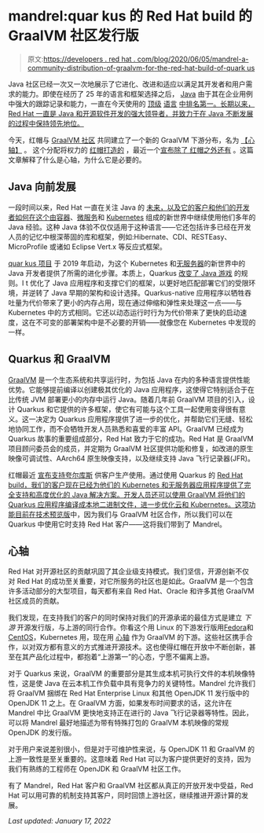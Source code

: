 # mandrel:quar kus 的 Red Hat build 的 GraalVM 社区发行版

> 原文:[https://developers . red hat . com/blog/2020/06/05/mandrel-a-community-distribution-of-graalvm-for-the-red-hat-build-of-quark us](https://developers.redhat.com/blog/2020/06/05/mandrel-a-community-distribution-of-graalvm-for-the-red-hat-build-of-quarkus)

Java 社区已经一次又一次地展示了它进化、改进和适应以满足其开发者和用户需求的能力。即使在经历了 25 年的语言和框架选择之后， [Java](https://developers.redhat.com/topics/enterprise-java/) 由于其在企业用例中强大的跟踪记录和能力，一直在今天使用的 [顶级](https://www.tiobe.com/tiobe-index//) [语言](https://spectrum.ieee.org/computing/software/the-top-programming-languages-2019) [中排名第一。长期以来，Red Hat 一直是 Java 和开源软件开发的强大领导者，并致力于在 Java 不断发展的过程中保持领先地位。](https://redmonk.com/sogrady/2020/02/28/language-rankings-1-20/)

今天，红帽与 [GraalVM 社区](https://www.graalvm.org/community/) 共同建立了一个新的 GraalVM 下游分布，名为 [【心轴】](https://github.com/graalvm/mandrel) 。 这个分配将权力的 [红帽打造的](https://access.redhat.com/products/quarkus) ，最近一个[宣布除了 红帽之外还有](https://developers.redhat.com/blog/2020/05/28/quarkus-a-kubernetes-native-java-runtime-now-fully-supported-by-red-hat/) 。这篇文章解释了什么是心轴，为什么它是必要的。

## Java 向前发展

一段时间以来，Red Hat 一直在关注 Java 的 [未来，以及它的客户和他们的开发者如何在这个由](https://www.redhat.com/en/blog/looking-next-20-years-enterprise-java)[容器](https://developers.redhat.com/topics/containers/)、[微服务](https://developers.redhat.com/topics/microservices/)和 [Kubernetes](https://developers.redhat.com/topics/kubernetes/) 组成的新世界中继续使用他们多年的 Java 经验。这种 Java 体验不仅仅适用于这种语言——它还包括许多已经在开发人员的记忆中根深蒂固的库和框架，例如:Hibernate、CDI、RESTEasy、MicroProfile 或诸如 Eclipse Vert.x 等反应式框架。

[quar kus 项目](https://quarkus.io/) 于 2019 年启动，为这个 Kubernetes 和[无服务器](https://developers.redhat.com/topics/serverless-architecture/)的新世界中的 Java 开发者提供了所需的进化步骤。本质上，Quarkus [改变了 Java 游戏](https://siliconangle.com/2020/04/29/quarkus-makes-java-compatible-with-new-cloud-native-app-development-rhsummit-rhsummit/) 的规则。I t 优化了 Java 应用程序和支撑它们的框架，以更好地匹配部署它们的受限环境，并逆转了 Java 早期的架构和设计选择。Quarkus-native 应用程序以牺牲吞吐量为代价带来了更小的内存占用，现在通过伸缩和弹性来处理这一点——与 Kubernetes 中的方式相同。它还以动态运行时行为为代价带来了更快的启动速度，这在不可变的部署架构中是不必要的开销——就像您在 Kubernetes 中发现的一样。

## Quarkus 和 GraalVM

[GraalVM](https://www.graalvm.org/) 是一个生态系统和共享运行时，为包括 Java 在内的多种语言提供性能优势。它能够提前编译以创建极其优化的 Java 应用程序，这使得它特别适合于在比传统 JVM 部署更小的内存中运行 Java。随着几年前 GraalVM 项目的引入，设计 Quarkus 和它提供的许多框架，使它有可能与这个工具一起使用变得很有意义。这一决定为 Quarkus 应用程序提供了进一步的优化，并帮助它们无缝、轻松地协同工作，而不会牺牲开发人员熟悉和喜爱的丰富 API。GraalVM 已经成为 Quarkus 故事的重要组成部分，Red Hat 致力于它的成功。Red Hat 是 GraalVM 项目顾问委员会[](https://medium.com/graalvm/announcing-the-graalvm-project-advisory-board-282223cde700)的成员，并定期为 GraalVM 社区提供功能和修复，如改进的原生映像可调试性、AArch64 原生映像支持，以及继续支持 Java 飞行记录器(JFR)。

红帽最近 [宣布支持夸尔库斯](https://www.redhat.com/en/about/press-releases/red-hat-advances-java-kubernetes-delivers-quarkus-fully-supported-runtime-cloud-native-development) 供客户生产使用。通过使用 Quarkus 的 [Red Hat build，我们的客户现在已经为他们的 Kubernetes 和无服务器应用程序提供了完全支持和高度优化的 Java 解决方案。开发人员还可以使用 GraalVM 将他们的 Quarkus 应用程序编译成本地二进制文件，进一步优化云和 Kubernetes。这项功能目前在技术预览版](https://access.redhat.com/products/quarkus)[](https://access.redhat.com/documentation/en-us/red_hat_build_of_quarkus/1.3/html/release_notes_for_red_hat_build_of_quarkus_1.3/ref-rn-technology-preview)中，因为我们与 GraalVM 社区合作，所以我们可以在 Quarkus 中使用它时支持 Red Hat 客户——这将我们带到了 Mandrel。

## 心轴

Red Hat 对开源社区的贡献巩固了其企业级支持模式。我们坚信，开源创新不仅对 Red Hat 的成功至关重要，对它所服务的社区也是如此。GraalVM 是一个包含许多活动部分的大型项目，每天都有来自 Red Hat、Oracle 和许多其他 GraalVM 社区成员的贡献。

我们发现，在支持我们的客户的同时保持对我们的开源承诺的最佳方式是建立 *下游* 开源发行版，与上游的同行合作。你看这个用 Linux 的下游发行版用[Fedora](https://getfedora.org/)和[CentOS](https://www.centos.org/)，Kubernetes 用[](https://www.okd.io/)，现在用 [心轴](https://github.com/graalvm/mandrel) 作为 GraalVM 的下游。这些社区携手合作，以对双方都有意义的方式推进开源技术。这也使得红帽在开放中不断创新，甚至在其产品化过程中，都抱着“上游第一”的心态，宁愿不偏离上游。

对于 Quarkus 来说，GraalVM 的重要部分是其生成本机可执行文件的本机映像特性，这是使 Java 在云本机工作负载中具有竞争力的关键特性。Mandrel 允许我们将 GraalVM 捆绑在 Red Hat Enterprise Linux 和其他 OpenJDK 11 发行版中的 OpenJDK 11 之上。在 GraalVM 方面，如果发布时间要求的话，这允许在 Mandrel 中比 GraalVM 更快地支持正在进行的 Java 飞行记录器等特性。因此，可以将 Mandrel 最好地描述为带有特殊打包的 GraalVM 本机映像的常规 OpenJDK 的发行版。

对于用户来说差别很小，但是对于可维护性来说，与 OpenJDK 11 和 GraalVM 的上游一致性是至关重要的。这意味着 Red Hat 可以为客户提供更好的支持，因为我们有熟练的工程师在 OpenJDK 和 GraalVM 社区工作。

有了 Mandrel，Red Hat 客户和 GraalVM 社区都从真正的开放开发中受益，Red Hat 可以用可靠的机制支持其客户，同时回馈上游社区，继续推进开源计算的发展。

*Last updated: January 17, 2022*